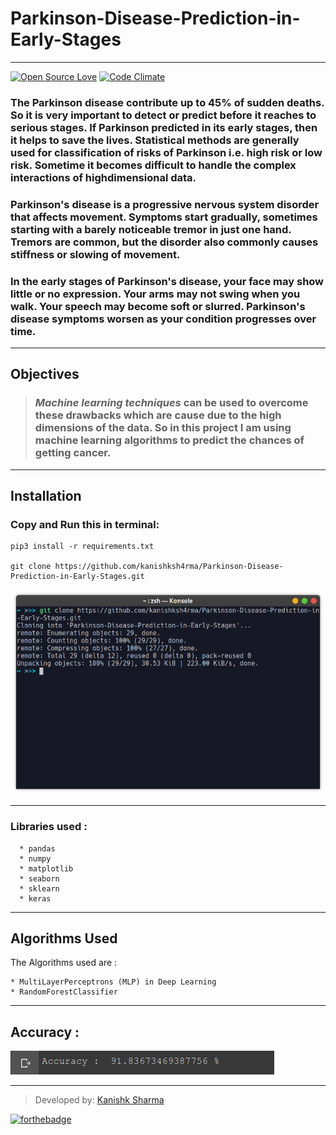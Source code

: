 # Parkinson-Disease-Prediction-in-Early-Stages

---

[![Open Source Love](https://badges.frapsoft.com/os/v3/open-source.svg?v=102)](https://github.com/kanishksh4rma/Parkinson-Disease-Prediction-in-Early-Stages) [![Code Climate](https://codeclimate.com/github/boennemann/badges.svg)](https://github.com/kanishksh4rma/Parkinson-Disease-Prediction-in-Early-Stages)

### The Parkinson disease contribute up to 45% of sudden deaths. So it is very important to detect or predict before it reaches to serious stages. If Parkinson predicted in its early stages, then it helps to save the lives. Statistical methods are generally used for classification of risks of Parkinson i.e. high risk or low risk. Sometime it becomes difficult to handle the complex interactions of highdimensional data.

### Parkinson's disease is a progressive nervous system disorder that affects movement. Symptoms start gradually, sometimes starting with a barely noticeable tremor in just one hand. Tremors are common, but the disorder also commonly causes stiffness or slowing of movement.

### In the early stages of Parkinson's disease, your face may show little or no expression. Your arms may not swing when you walk. Your speech may become soft or slurred. Parkinson's disease symptoms worsen as your condition progresses over time.

---

## Objectives

> ### _Machine learning techniques_ can be used to overcome these drawbacks which are cause due to the high dimensions of the data. So in this project I am using machine learning algorithms to predict the chances of getting cancer.

---

## **Installation**

### Copy and Run this in terminal:

```
pip3 install -r requirements.txt

git clone https://github.com/kanishksh4rma/Parkinson-Disease-Prediction-in-Early-Stages.git
```

![demo_install](/screenshots/demo_install.png)

---

### Libraries used :

```
  * pandas
  * numpy
  * matplotlib
  * seaborn
  * sklearn
  * keras
```

---

## Algorithms Used

The Algorithms used are :

    * MultiLayerPerceptrons (MLP) in Deep Learning
    * RandomForestClassifier

---

## Accuracy :

![accuracy](/screenshots/accuracy.png)

---

> Developed by: [Kanishk Sharma](github.com/kanishksh4rma)

[![forthebadge](https://forthebadge.com/images/badges/built-with-love.svg)](https://github.com/kanishksh4rma/Parkinson-Disease-Prediction-in-Early-Stages)

